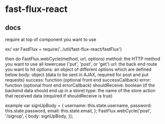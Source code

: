 # fast-flux-react

## docs
require at top of component you want to use

ex/ var FastFlux = require('../util/fast-flux-react/fastFlux')

then do FastFlux.webCycle(method, url, options)
    method: the HTTP method you want to use all lowercase ('put', 'post', or 'get')
    url: the back end route you want to hit
    options: an object of different options which are defined below
        body: object (data to be sent in AJAX, required for post and put requests)
        success: function    (optional front end successCallback)
        error: function      (optional front end errorCallback)
        shouldReceive: boolean  (if the backend data should end up in a store)
        type: the name of the store action that received data (required if shouldReceive is true)

 example
 var signUpBody = {
   username: this.state.username,
   password: this.state.password,
   email: this.state.email,
 };
 FastFlux.webCycle('post', '/signup', {
   body: signUpBody,
 });
